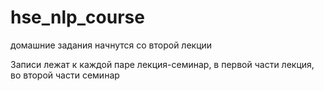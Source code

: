 # hse_nlp_course

домашние задания начнутся со второй лекции 

Записи лежат к каждой паре лекция-семинар, в первой части лекция, во второй части семинар 
